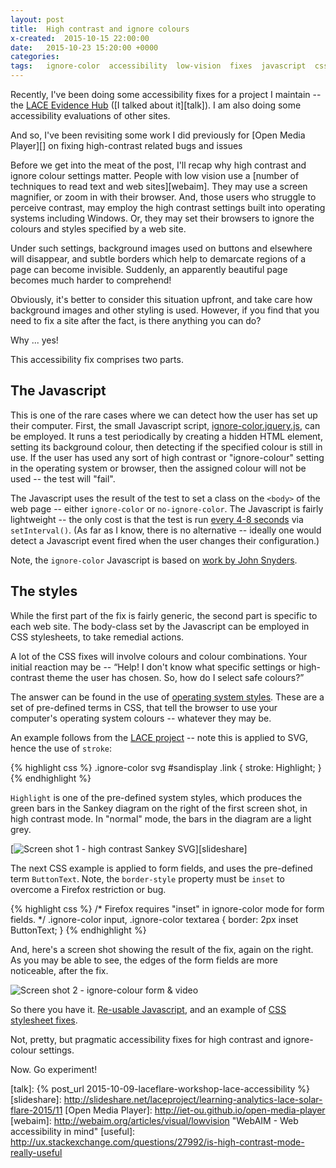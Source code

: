 ```yaml
---
layout: post
title:  High contrast and ignore colours
x-created:  2015-10-15 22:00:00
date:   2015-10-23 15:20:00 +0000
categories:
tags:   ignore-color  accessibility  low-vision  fixes  javascript  css  ouplayer  LACE
---
```




Recently, I've been doing some accessibility fixes for a project I maintain
-- the [LACE Evidence Hub][] ([I talked about it][talk]).
I am also doing some accessibility evaluations of other sites.

And so, I've been revisiting some work I did previously for [Open Media Player][]
on fixing high-contrast related bugs and issues

<!--more-->

Before we get into the meat of the post, I'll recap why high contrast and ignore colour settings matter.
People with low vision use a [number of techniques to read text and web sites][webaim].
They may use a screen magnifier, or zoom in with their browser.
And, those users who struggle to perceive contrast, may employ the high contrast settings built into operating systems including Windows.
Or, they may set their browsers to ignore the colours and styles specified by a web site.

Under such settings, background images used on buttons and elsewhere will disappear, and subtle borders which help to demarcate regions of a page can become invisible.
Suddenly, an apparently beautiful page becomes much harder to comprehend!

Obviously, it's better to consider this situation upfront, and take care how background images and other styling is used.
However, if you find that you need to fix a site after the fact, is there anything you can do?

Why ... yes!

This accessibility fix comprises two parts.

## The Javascript

This is one of the rare cases where we can detect how the user has set up their computer.
First, the small Javascript script, [ignore-color.jquery.js][js], can be employed.
It runs a test periodically by creating a hidden HTML element, setting its
background colour, then detecting if the specified colour is still in use.
If the user has used any sort of high contrast or "ignore-colour" setting in the operating
system or browser, then the assigned colour will not be used -- the test will "fail".

The Javascript uses the result of the test to set a class on the `<body>` of the web page --
either `ignore-color` or `no-ignore-color`. The Javascript is fairly lightweight --
the only cost is that the test is run [every 4-8 seconds][tag-int] via `setInterval()`.
(As far as I know, there is no alternative -- ideally one would detect a Javascript event fired when the user changes their configuration.)

Note, the `ignore-color` Javascript is based on [work by John Snyders][snyders].

## The styles

While the first part of the fix is fairly generic, the second part is specific to each web site.
The body-class set by the Javascript can be employed in CSS stylesheets, to take remedial actions.

A lot of the CSS fixes will involve colours and colour combinations. Your initial reaction
may be -- “Help! I don't know what specific settings or high-contrast theme the user has
chosen. So, how do I select safe colours?”

The answer can be found in the use of [operating system styles][sitepoint].
These are a set of pre-defined terms in CSS, that tell the browser to use your
computer's operating system colours -- whatever they may be.


An example follows from the [LACE project][css] --
note this is applied to SVG, hence the use of `stroke`:

{% highlight css %}
.ignore-color svg #sandisplay .link {
        stroke: Highlight;
}
{% endhighlight %}

`Highlight` is one of the pre-defined system styles, which produces the green
bars in the Sankey diagram on the right of the first screen shot, in high contrast mode.
In "normal" mode, the bars in the diagram are a light grey.

[![Screen shot 1 - high contrast Sankey SVG][img-1]][slideshare]


The next CSS example is applied to form fields, and uses the pre-defined term `ButtonText`.
Note, the `border-style` property must be `inset` to overcome a Firefox restriction or bug.

{% highlight css %}
/* Firefox requires "inset" in ignore-color mode for form fields. */
.ignore-color input, .ignore-color textarea {
        border: 2px inset ButtonText;
}
{% endhighlight %}

And, here's a screen shot showing the result of the fix, again on the right.
As you may be able to see, the edges of the form fields are more noticeable, after the fix.

![Screen shot 2 - ignore-colour form & video][img-2]


So there you have it.
[Re-usable Javascript][js], and an example of [CSS stylesheet fixes][css].

Not, pretty, but pragmatic accessibility fixes for high contrast and ignore-colour settings.

Now. Go experiment!



[LACE Evidence Hub]: http://evidence.laceproject.eu
[talk-x]: /2015/10/09/laceflare-workshop-lace-accessibility.html
[talk]: {% post_url 2015-10-09-laceflare-workshop-lace-accessibility %}
[slideshare]: http://slideshare.net/laceproject/learning-analytics-lace-solar-flare-2015/11
[Open Media Player]: http://iet-ou.github.io/open-media-player
[webaim]: http://webaim.org/articles/visual/lowvision "WebAIM - Web accessibility in mind"
[useful]: http://ux.stackexchange.com/questions/27992/is-high-contrast-mode-really-useful

[js]: https://gist.github.com/nfreear/c82581b4485cd303150d "ignore-color.jquery.js – on GitHub. License: MIT"
[snyders]: http://hardlikesoftware.com/weblog/2009/11/04/css-sprites-vs-high-contrast-mode/
    "CSS sprites vs. high contrast mode, November 4, 2009, by John Snyders (Code: public domain)"

[css]: https://github.com/IET-OU/wp-iet-generic-plugins/blob/master/css/wp-eh-ignore-color.css#L19-L22
    "wp-eh-ignore-color.css – on GitHub. License: GPL"
[sys]: http://webdesign.about.com/od/colorcharts/l/blsystemcolors.htm
[sitepoint]: http://www.sitepoint.com/css-system-styles/
    "How to Use Operating System Styles in CSS, by Craig Buckler, August 11, 2009"
[satis]: http://iet-embed-acct.open.ac.uk/satis/#!/ignore

[slide]: https://docs.google.com/presentation/d/1xkJz6FO6sC07ED7s6fsy4ZR3ds4zDl1jTdsFfEge4Ns/edit#
[img-1]: https://lh3.googleusercontent.com/_9KTY0jDnn8XoToAQc1zDxgOteSlgH_sEEyq7A79hcD6WDq4HjWJXO-NK5xYi40UzXWRY_QxAuhcXpQfBgOspZbzQicTvzT2p_QdDMlVMHN2mubr6VI-PuVOhApvM4YUvd_rf8Nv1A
    "Screen shot 1 – before and after the fix"
[img-2]: https://lh3.googleusercontent.com/-Na-bOj5r05cha_DyhpejXsEz9fuQ8nUXznee_Y3lSKkUCp1IYECt4iCFkvs4Yn4j3ksYW7SuTvsh8iv8V6l2ZsyGTC3JyhbUadz9mZxLTDIDKv-1SqUkC-MNNcEpKcVm1wzBPDNow
    "Screen shot 2 – before and after the fix"

[tag-X]: javascript:return%20false "You decide!"
[tag-int]: #!tag "You decide the time interval! Try to strike a balance.."


[End]: end

